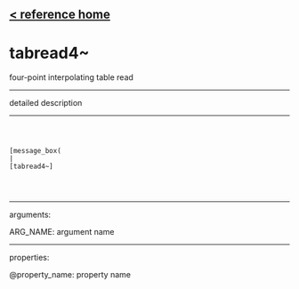 [< reference home](ceammc_lib.html)
---

# tabread4~


four-point interpolating table read

---

detailed description
<br>


---


```



[message_box(                                 
|
[tabread4~]


            
```

---
arguments:

ARG_NAME: argument name<br>

---
properties:

@property_name: property name<br>

